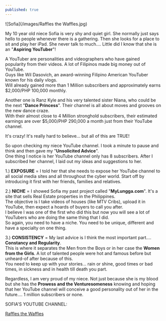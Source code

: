 ```yaml
---
published: true
---
```

![Sofia](/images/Raffles the Waffles.jpg)

My 10 year old niece Sofia is very shy and quiet girl. She normally just says hello to people whenever there is a gathering. Then she looks for a place to sit and play her iPad. She never talk to much....  Little did I know that she is an "**Aspiring YouTuber**"!

A YouTuber are personalities and videographers who have gained popularity from their videos. A lot of Filipinos made big money out of YouTube.   
Guys like Wil Dasovich, an award-winning Filipino American YouTuber known for his daily vlogs.   
Will already gained more than 1 Million subscribers and approximately earns $2,000/PHP 100,000 monthly. 

Another one is Ranz Kyle and his very talented sister Niana, who could be the next "**Dance Princess**". Their channel is all about moves and grooves on the new dance craze.   
With their almost close to 4 Million stronghold subscribers, their estimated earnings are over $5,000/PHP 290,000 a month just from their YouTube channel.

It's crazy! It's really hard to believe... but all of this are TRUE!

So upon checking my niece YouTube channel. I took a minute to pause and think and then gave my "**Unsolicited Advice**".   
One thing I notice is her YouTube channel only has 8 subscribers. After I subscribed her channel, I laid out my ideas and suggestions to her.

1.) **EXPOSURE** =  I told her that she needs to expose her YouTube channel to all social media sites and all throughout the cyber world. Start off by introducing it first with her friends, families and relatives. 

2.) **NICHE**  =  I showed Sofia my past project called "**MyLungga.com**". It's a site that sells Real Estate properties in the Philippines.   
The objective is I take videos of houses (like MTV Cribs), upload it in YouTube, then expect a hoards of buyers to call you after.   
I believe I was one of the first who did this but now you will see a lot of YouTubers who are doing the same thing that I did.   
So again, you need to have a niche. You need to be unique, different and have a specialty on one thing.

3.) **CONSISTENCY**  =  My last advice is I think the most important part.... **Constancy and Regularity**.   
This is where it separates the Men from the Boys or in her case the **Women from the Girls**. A lot of talented people were hot and famous before but unheard-of after because of this.   
You need to keep up with your stories... rain or shine, good times or bad times, in sickness and in health till death you part.


Regardless, I am very proud of my niece. Not just because she is my blood but she has the **Prowess and the Venturesomeness** knowing and hoping that her YouTube channel will conceive a good personality out of her in the future.... 1 million subscribers or none.

SOFIA'S YOUTUBE CHANNEL:

[Raffles the Waffles](https://www.youtube.com/watch?v=w1QYXtuRGOo)